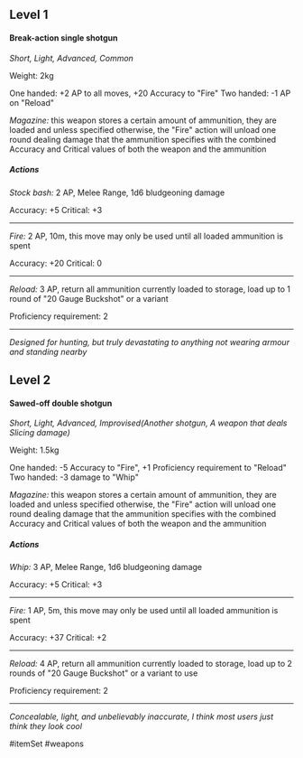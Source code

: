 ## Level 1
#### Break-action single shotgun
*Short, Light, Advanced, Common*

Weight: 2kg

One handed: +2 AP to all moves, +20 Accuracy to "Fire"
Two handed: -1 AP on "Reload"

*Magazine:* this weapon stores a certain amount of ammunition, they are loaded and unless specified otherwise, the "Fire" action will unload one round dealing damage that the ammunition specifies with the combined Accuracy and Critical values of both the weapon and the ammunition
##### Actions

*Stock bash:* 2 AP, Melee Range, 1d6 bludgeoning damage

Accuracy: +5
Critical: +3

---

*Fire:* 2 AP, 10m, this move may only be used until all loaded ammunition is spent

Accuracy: +20
Critical: 0

---

*Reload:* 3 AP, return all ammunition currently loaded to storage, load up to 1 round of "20 Gauge Buckshot" or a variant

Proficiency requirement: 2

---
*Designed for hunting, but truly devastating to anything not wearing armour and standing nearby*

## Level 2
#### Sawed-off double shotgun
*Short, Light, Advanced, Improvised(Another shotgun, A weapon that deals Slicing damage)*

Weight: 1.5kg

One handed: -5 Accuracy to "Fire", +1 Proficiency requirement to "Reload"
Two handed: -3 damage to "Whip"

*Magazine:* this weapon stores a certain amount of ammunition, they are loaded and unless specified otherwise, the "Fire" action will unload one round dealing damage that the ammunition specifies with the combined Accuracy and Critical values of both the weapon and the ammunition
##### Actions

*Whip:* 3 AP, Melee Range, 1d6 bludgeoning damage

Accuracy: +5
Critical: +3

---

*Fire:* 1 AP, 5m, this move may only be used until all loaded ammunition is spent

Accuracy: +37
Critical: +2

---

*Reload:* 4 AP, return all ammunition currently loaded to storage, load up to 2 rounds of "20 Gauge Buckshot" or a variant to use

Proficiency requirement: 2

---
*Concealable, light, and unbelievably inaccurate, I think most users just think they look cool*


#itemSet #weapons 